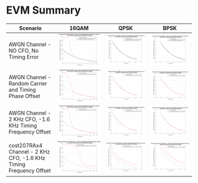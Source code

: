 # EVM Summary

Scenario | 16QAM | QPSK | BPSK
-------- | ----- | ---- | -----
AWGN Channel - NO CFO, No Timing Error | ![16QAM](./AWGN_NoImparements_16QAM_EVM.png) | ![QPSK](./AWGN_NoImparements_QPSK_EVM.png) | ![BPSK](./AWGN_NoImparements_BPSK_EVM.png)
AWGN Channel - Random Carrier and Timing Phase Offset | ![16QAM](./AWGN_NoImparements_RandomInitPhase_16QAM_EVM.png) | ![QPSK](./AWGN_NoImparements_RandomInitPhase_QPSK_EVM.png) | ![BPSK](./AWGN_NoImparements_RandomInitPhase_BPSK_EVM.png)
AWGN Channel - 2 KHz CFO, -1.6 KHz Timing Frequency Offset | ![16QAM](./AWGN_16QAM_EVM.png) | ![QPSK](./AWGN_QPSK_EVM.png) | ![BPSK](./AWGN_BPSK_EVM.png)
cost207RAx4 Channel - 2 KHz CFO, -1.6 KHz Timing Frequency Offset | ![16QAM](./cost207RAx4_16QAM_EVM.png) | ![QPSK](./cost207RAx4_QPSK_EVM.png) | ![BPSK](./cost207RAx4_BPSK_EVM.png)